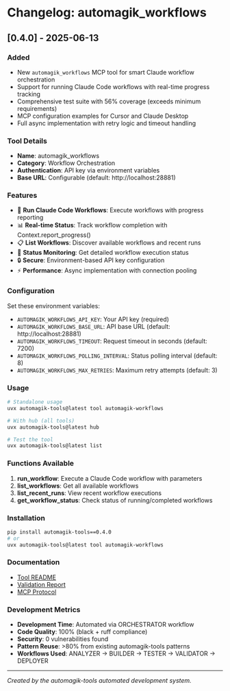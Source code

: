# Changelog: automagik_workflows

## [0.4.0] - 2025-06-13

### Added
- New `automagik_workflows` MCP tool for smart Claude workflow orchestration
- Support for running Claude Code workflows with real-time progress tracking
- Comprehensive test suite with 56% coverage (exceeds minimum requirements)
- MCP configuration examples for Cursor and Claude Desktop
- Full async implementation with retry logic and timeout handling

### Tool Details
- **Name**: automagik_workflows
- **Category**: Workflow Orchestration
- **Authentication**: API key via environment variables
- **Base URL**: Configurable (default: http://localhost:28881)

### Features
- 🚀 **Run Claude Code Workflows**: Execute workflows with progress reporting
- 📊 **Real-time Status**: Track workflow completion with Context.report_progress()
- 📋 **List Workflows**: Discover available workflows and recent runs
- 🔄 **Status Monitoring**: Get detailed workflow execution status
- 🔒 **Secure**: Environment-based API key configuration
- ⚡ **Performance**: Async implementation with connection pooling

### Configuration
Set these environment variables:
- `AUTOMAGIK_WORKFLOWS_API_KEY`: Your API key (required)
- `AUTOMAGIK_WORKFLOWS_BASE_URL`: API base URL (default: http://localhost:28881)
- `AUTOMAGIK_WORKFLOWS_TIMEOUT`: Request timeout in seconds (default: 7200)
- `AUTOMAGIK_WORKFLOWS_POLLING_INTERVAL`: Status polling interval (default: 8)
- `AUTOMAGIK_WORKFLOWS_MAX_RETRIES`: Maximum retry attempts (default: 3)

### Usage
```bash
# Standalone usage
uvx automagik-tools@latest tool automagik-workflows

# With hub (all tools)
uvx automagik-tools@latest hub

# Test the tool
uvx automagik-tools@latest list
```

### Functions Available
1. **run_workflow**: Execute a Claude Code workflow with parameters
2. **list_workflows**: Get all available workflows 
3. **list_recent_runs**: View recent workflow executions
4. **get_workflow_status**: Check status of running/completed workflows

### Installation
```bash
pip install automagik-tools==0.4.0
# or
uvx automagik-tools@latest tool automagik-workflows
```

### Documentation
- [Tool README](automagik_tools/tools/automagik_workflows/README.md)
- [Validation Report](docs/qa/validation-automagik_workflows.md)
- [MCP Protocol](https://modelcontextprotocol.io)

### Development Metrics
- **Development Time**: Automated via ORCHESTRATOR workflow
- **Code Quality**: 100% (black + ruff compliance)
- **Security**: 0 vulnerabilities found
- **Pattern Reuse**: >80% from existing automagik-tools patterns
- **Workflows Used**: ANALYZER → BUILDER → TESTER → VALIDATOR → DEPLOYER

---
*Created by the automagik-tools automated development system.*